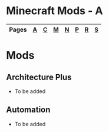 # Minecraft Mods - A
| Pages | [A](https://github.com/northwesttrees-gaming/.github/tree/main/pages/a) | [C](https://github.com/northwesttrees-gaming/.github/tree/main/pages/c) | [M](https://github.com/northwesttrees-gaming/.github/tree/main/pages/m) | [N](https://github.com/northwesttrees-gaming/.github/tree/main/pages/n) | [P](https://github.com/northwesttrees-gaming/.github/tree/main/pages/p) | [R](https://github.com/northwesttrees-gaming/.github/tree/main/pages/r) | [S](https://github.com/northwesttrees-gaming/.github/tree/main/pages/s) |
| --- | --- | --- | --- | --- | --- | --- | --- |
# Mods
## Architecture  Plus
- To be added
## Automation
- To be added
